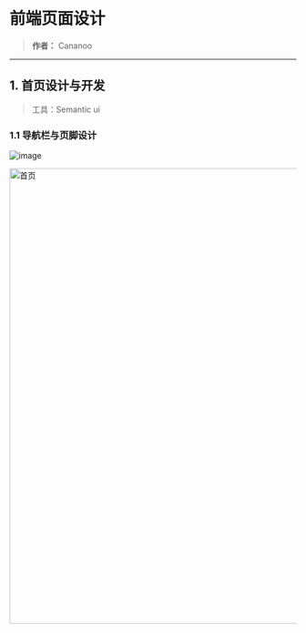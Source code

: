 # 前端页面设计
> **作者：** Cananoo

---

## 1. 首页设计与开发
> 工具：Semantic ui

### 1.1 导航栏与页脚设计

![image](https://github.com/cananoo/myblog/assets/103165360/1ae14cc8-5b6c-4c58-b63f-e3f09651c8f2)

<img src="https://user-images.githubusercontent.com/103165360/257515798-3fcfc408-ade5-4f2b-94b5-559e12367f90.png" alt="首页" width="800">
